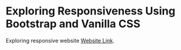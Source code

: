 # Exploring Responsiveness Using Bootstrap and Vanilla CSS 

Exploring responsive website [Website Link](https://car-responsive-website.netlify.app/).


